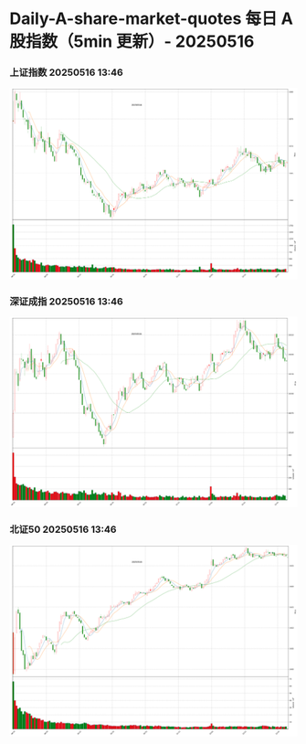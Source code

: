 
# Daily-A-share-market-quotes 每日 A 股指数（5min 更新）- 20250516

### 上证指数 20250516 13:46
![](./fig/2025/5/20250516-sh000001.png)

### 深证成指 20250516 13:46
![](./fig/2025/5/20250516-sz399001.png)

### 北证50 20250516 13:46
![](./fig/2025/5/20250516-bj899050.png)

